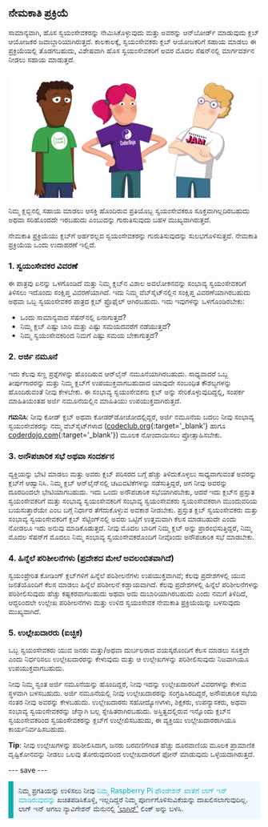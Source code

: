 ## ನೇಮಕಾತಿ ಪ್ರಕ್ರಿಯೆ

ಸಾಮಾನ್ಯವಾಗಿ, ಹೊಸ ಸ್ವಯಂಸೇವಕರನ್ನು ನೇಮಿಸಿಕೊಳ್ಳುವುದು ಮತ್ತು ಅವರನ್ನು ಆನ್‌ಬೋರ್ಡ್ ಮಾಡುವುದು ಕ್ಲಬ್ ಆಯೋಜಕರ ಜವಾಬ್ದಾರಿಯಾಗಿರುತ್ತದೆ. ಕಾಲಕಾಲಕ್ಕೆ, ಸ್ವಯಂಸೇವಕರು ಕ್ಲಬ್ ಆಯೋಜಕರಿಗೆ ಸಹಾಯ ಮಾಡಲು ಈ ಪ್ರಕ್ರಿಯೆಯಲ್ಲಿ ತೊಡಗಬಹುದು, ವಿಶೇಷವಾಗಿ ಹೊಸ ಸ್ವಯಂಸೇವಕರಿಗೆ ಅವರ ಮೊದಲ ಸೆಷನ್‌ನಲ್ಲಿ ಮಾರ್ಗದರ್ಶನ ನೀಡಲು ಸಹಾಯ ಮಾಡುತ್ತದೆ.

![ಮೂವರು ಸ್ವಯಂಸೇವಕರು ನಿಂತಿದ್ದಾರೆ.](images/2-RPF-Volunteers.png)

ನಿಮ್ಮ ಕ್ಲಬ್ಬಿನಲ್ಲಿ ಸಹಾಯ ಮಾಡಲು ಆಸಕ್ತಿ ಹೊಂದಿರುವ ಪ್ರತಿಯೊಬ್ಬ ಸ್ವಯಂಸೇವಕರೂ ಸೂಕ್ತವಾಗಿಲ್ಲದಿರಬಹುದು ಅಥವಾ ಸರಿಹೊಂದದೇ ಇರಬಹುದು ಎಂಬುದನ್ನು ಗುರುತಿಸುವುದು ಬಹಳ ಮುಖ್ಯವಾಗಿರುತ್ತದೆ.

ನೇಮಕಾತಿ ಪ್ರಕ್ರಿಯೆಯು ಕ್ಲಬ್‌ಗೆ ಅರ್ಹರಲ್ಲದ ಸ್ವಯಂಸೇವಕರನ್ನು ಗುರುತಿಸುವುದನ್ನು ಸುಲಭಗೊಳಿಸುತ್ತದೆ. ನೇಮಕಾತಿ ಪ್ರಕ್ರಿಯೆಯ ಒಂದು ಉದಾಹರಣೆ ಇಲ್ಲಿದೆ.

### 1. ಸ್ವಯಂಸೇವಕರ ವಿವರಣೆ


ಈ ಪಾತ್ರವು ಏನನ್ನು ಒಳಗೊಂಡಿದೆ ಮತ್ತು ನಿಮ್ಮ ಕ್ಲಬ್‌ನ ವಿಶಾಲ ಅವಲೋಕನವನ್ನು ಸಂಭಾವ್ಯ ಸ್ವಯಂಸೇವಕರಿಗೆ ತಿಳಿಸಲು ಇದೊಂದು ಸಂಕ್ಷಿಪ್ತ ವಿವರಣೆಯಾಗಿದೆ. ಇದು ನಿಮ್ಮ ವೆಬ್‌ಸೈಟ್‌ನಲ್ಲಿನ ಸಂಕ್ಷಿಪ್ತ ವಿವರಣೆಯಾಗಿರಬಹುದು ಅಥವಾ ಒಬ್ಬ ಸ್ವಯಂಸೇವಕರ ಪಾತ್ರದ ಕ್ಲಬ್ ಪ್ರೊಫೈಲ್ ಆಗಿರಬಹುದು. ಇದು ಇವುಗಳನ್ನು ಒಳಗೊಂಡಿರಬೇಕು:

* ಒಂದು ಸಾಮಾನ್ಯವಾದ ಸೆಷನ್‌ನಲ್ಲಿ ಏನಾಗುತ್ತದೆ?
* ನಿಮ್ಮ ಕ್ಲಬ್ ಎಷ್ಟು ಬಾರಿ ಮತ್ತು ಎಷ್ಟು ಸಮಯದವರೆಗೆ ನಡೆಯುತ್ತದೆ?
* ನಿಮ್ಮ ಸ್ವಯಂಸೇವಕರಿಂದ ನಿಮಗೆ ಎಷ್ಟು ಸಮಯ ಬೇಕಾಗುತ್ತದೆ?

### 2. ಅರ್ಜಿ ನಮೂನೆ

ಇದು ಕೆಲವು ಸಣ್ಣ ಪ್ರಶ್ನೆಗಳನ್ನು ಹೊಂದಿರುವ ಆನ್‌ಲೈನ್‌ ನಮೂನೆಯಾಗಿರಬಹುದು. ಸಾಧ್ಯವಾದರೆ ಒಬ್ಬ ತೀರ್ಪುಗಾರರನ್ನು ಮತ್ತು ನಿಮ್ಮ ಕ್ಲಬ್‌ಗೆ ಉಪಯುಕ್ತವಾಗಬಹುದಾದ ಯಾವುದೇ ಸಂಬಂಧಿತ ಕೌಶಲ್ಯಗಳನ್ನು ಹೊಂದಿರುವಂತೆ ನೀವು ಕೇಳಬೇಕು. ಈ ಸಂಭಾವ್ಯ ಸ್ವಯಂಸೇವಕನು ಕ್ಲಬ್ ಅನ್ನು ಸೇರಿಕೊಳ್ಳುವುದಿದ್ದಲ್ಲಿ, ಸಂಪರ್ಕ ಮಾಹಿತಿಯಂತಹ ಅರ್ಜಿ ನಮೂನೆಯಲ್ಲಿನ ಮಾಹಿತಿಯು ಉಪಯುಕ್ತವಾಗಿರುತ್ತದೆ.

**ಗಮನಿಸಿ**: ನೀವು ಕೋಡ್ ಕ್ಲಬ್ ಅಥವಾ ಕೋಡರ್‌ಡೋಜೋದಲ್ಲಿದ್ದರೆ, ಅರ್ಜಿ ನಮೂನೆಯ ಬದಲು ನೀವು ಸಂಭಾವ್ಯ ಸ್ವಯಂಸೇವಕರನ್ನು ನಮ್ಮ ವೆಬ್‌ಸೈಟ್‌ಗಳಾದ ([codeclub.org](https://codeclub.org){:target='_blank'} ಹಾಗೂ [coderdojo.com](https://coderdojo.com){:target='_blank'}) ಮೂಲಕ ನೋಂದಾಯಿಸಲು ಪ್ರೋತ್ಸಾಹಿಸಬೇಕು.

### 3. ಅನೌಪಚಾರಿಕ ಸಭೆ ಅಥವಾ ಸಂದರ್ಶನ

ವ್ಯಕ್ತಿಯನ್ನು ಭೇಟಿ ಮಾಡಲು ಮತ್ತು ಅವರು ಕ್ಲಬ್ ಪರಿಸರದ ಬಗ್ಗೆ ಹೆಚ್ಚು ತಿಳಿದುಕೊಳ್ಳಲು ಸಾಧ್ಯವಾಗುವಂತೆ ಅವರನ್ನು ಕ್ಲಬ್‌ಗೆ ಆಹ್ವಾನಿಸಿ. ನಿಮ್ಮ ಕ್ಲಬ್ ಆನ್‌ಲೈನ್‌‌ನಲ್ಲಿ ಚಟುವಟಿಕೆಗಳನ್ನು ನಡೆಸುತ್ತಿದ್ದರೆ, ಆಗ ನೀವು ಅವರನ್ನು ದೂರದಿಂದಲೇ ಭೇಟಿಯಾಗಬಹುದು. ಇದು ಒಂದು ಅನೌಪಚಾರಿಕ ಸಭೆಯಾಗಿರಬೇಕು, ಆದರೆ ಇದು ಕ್ಲಬ್‌ನ ಪ್ರಸ್ತುತ ಸ್ವಯಂಸೇವಕರಿಗೆ ಮತ್ತು ಸಂಭಾವ್ಯ ಸ್ವಯಂಸೇವಕರಿಗೆ ಸಂಭಾವ್ಯ ಸ್ವಯಂಸೇವಕರು ಸ್ವಯಂಸೇವಕರಾಗಿ ಮುಂದುವರಿಯ ಬಯಸುತ್ತಾರೆಯೇ ಎಂಬ ಬಗ್ಗೆ ನಿರ್ಧಾರ ತೆಗೆದುಕೊಳ್ಳುವ ಅವಕಾಶ ನೀಡಬೇಕು. ಪ್ರಸ್ತುತ ಕ್ಲಬ್ ಸ್ವಯಂಸೇವಕರು ಮತ್ತು ಸಂಭಾವ್ಯ ಸ್ವಯಂಸೇವಕರಿಗೆ ಕ್ಲಬ್ ಸೆಟ್ಟಿಂಗ್‌ನಲ್ಲಿ ಅವರು ಒಟ್ಟಿಗೆ ಉತ್ತಮವಾಗಿ ಕೆಲಸ ಮಾಡಬಹುದೇ ಎಂದು ನೋಡಲೂ ಇದು ಅನುವು ಮಾಡಿಕೊಡುತ್ತದೆ. ನೀವು ಮೊದಲ ಬಾರಿಗೆ ನಿಮ್ಮ ಕ್ಲಬ್ ಅನ್ನು ಪ್ರಾರಂಭಿಸುತ್ತಿದ್ದರೆ, ನಿಮ್ಮ ಮೊದಲ ಸೆಷನ್‌ಗೆ ಮೊದಲು ನಿಮ್ಮ ಸಂಭಾವ್ಯ ಸ್ವಯಂಸೇವಕರೊಂದಿಗೆ ನೀವೊಂದು ಅನೌಪಚಾರಿಕ ಸಭೆ ಮಾಡಬೇಕು.

### 4. ಹಿನ್ನೆಲೆ ಪರಿಶೀಲನೆಗಳು (ಪ್ರದೇಶದ ಮೇಲೆ ಅವಲಂಬಿತವಾಗಿದೆ)

ಸ್ವಯಂಪ್ರೇರಿತ ಕೋಡಿಂಗ್ ಕ್ಲಬ್‌ಗಳಿಗೆ ಹಿನ್ನೆಲೆ ಪರಿಶೀಲನೆಗಳು ಉಪಯುಕ್ತವಾಗಿವೆ; ಕೆಲವು ಪ್ರದೇಶಗಳಲ್ಲಿ ಯುವ ಜನತೆಯೊಂದಿಗೆ ಕೆಲಸ ಮಾಡಲು ಹಿನ್ನೆಲೆ ಪರಿಶೀಲನೆ ಕಡ್ಡಾಯವಾಗಿದೆ. ಕೆಲವು ಪ್ರದೇಶಗಳಲ್ಲಿ ಹಿನ್ನೆಲೆ ಪರಿಶೀಲನೆಗಳನ್ನು ಪರಿಶೀಲಿಸುವುದು ಹೆಚ್ಚು ಕಷ್ಟಕರವಾಗಬಹುದು ಅಥವಾ ಅದು ದುಬಾರಿಯಾಗಿರಬಹುದು ಎಂದು ನಮಗೆ ತಿಳಿದಿದೆ, ಆದ್ದರಿಂದಲೇ ಉಲ್ಲೇಖ ಪರಿಶೀಲನೆಗಳು ಮತ್ತು ಉಳಿದ ಸ್ವಯಂಸೇವಕ ನೇಮಕಾತಿ ಪ್ರಕ್ರಿಯೆಯನ್ನು ಬಳಸುವುದು ಮುಖ್ಯವಾಗಿದೆ.

### 5. ಉಲ್ಲೇಖದಾರರು (ಐಚ್ಛಿಕ)

ಒಬ್ಬ ಸ್ವಯಂಸೇವಕರು ಯುವ ಜನರು ಮತ್ತು/ಅಥವಾ ದುರ್ಬಲರಾದ ವಯಸ್ಕರೊಂದಿಗೆ ಕೆಲಸ ಮಾಡಲು ಸೂಕ್ತವೇ ಎಂದು ನಿರ್ಧರಿಸಲು ಉಲ್ಲೇಖದಾರರನ್ನು ಕೇಳುವುದು ಮತ್ತು ಆ ಉಲ್ಲೇಖಗಳನ್ನು ಪರಿಶೀಲಿಸುವುದು ನಿಜವಾಗಿಯೂ ಉಪಯುಕ್ತವಾಗಬಹುದು.

ನೀವು ನಿಮ್ಮ ಸ್ವಂತ ಅರ್ಜಿ ನಮೂನೆಯನ್ನು ಹೊಂದಿದ್ದರೆ, ನೀವು ಇದನ್ನು ಉಲ್ಲೇಖದಾರರಿಗೆ ವಿವರಗಳನ್ನು ಕೇಳುವ ಸ್ಥಳವಾಗಿ ಬಳಸಬಹುದು. ಅರ್ಜಿ ನಮೂನೆಯಲ್ಲಿ ನೀವು ಉಲ್ಲೇಖದಾರರನ್ನು ಸಂಗ್ರಹಿಸಿರದಿದ್ದರೆ, ಅನೌಪಚಾರಿಕ ಸಭೆಯ ನಂತರ ನೀವು ಅವರನ್ನು ಕೇಳಬಹುದು. ಉಲ್ಲೇಖದಾರರು ಸಹೋದ್ಯೋಗಿಗಳು, ಶಿಕ್ಷಕರು, ಉಪನ್ಯಾಸಕರು, ಅಥವಾ ಸಂಭಾವ್ಯ ಸ್ವಯಂಸೇವಕರನ್ನು ಚೆನ್ನಾಗಿ ಬಲ್ಲ ಸ್ನೇಹಿತರಾಗಿರಬಹುದು. ಅಸ್ತಿತ್ವದಲ್ಲಿರುವ ಇನ್ನೊಂದು ಕ್ಲಬ್‌ನ ಸ್ವಯಂಸೇವಕರಿಂದ ಸ್ವಯಂಸೇವಕರನ್ನು ಕ್ಲಬ್‌ಗೆ ಉಲ್ಲೇಖಿಸಬಹುದು, ಈ ವ್ಯಕ್ತಿಯು ಉಲ್ಲೇಖದಾರರಾಗಿಯೂ ಕಾರ್ಯನಿರ್ವಹಿಸಬಹುದು.

**Tip**: ನೀವು ಉಲ್ಲೇಖಗಳನ್ನು ಪರಿಶೀಲಿಸಿದಾಗ, ಜನರು ಬರವಣಿಗೆಗಿಂತ ಹೆಚ್ಚು ದೂರವಾಣಿಯ ಮೂಲಕ ಪ್ರಾಮಾಣಿಕ ದೃಷ್ಟಿಕೋನವನ್ನು ನೀಡಲು ಒಲವು ತೋರುವುದರಿಂದ ಉಲ್ಲೇಖದಾರರಿಗೆ ಫೋನ್ ಮಾಡುವುದು ಒಳ್ಳೆಯದಾಗಿರುತ್ತದೆ.

--- save ---

<p style="border-left: solid; border-width:10px; border-color: #0faeb0; background-color: aliceblue; padding: 10px;">
ನಿಮ್ಮ ಪ್ರಗತಿಯನ್ನು ಉಳಿಸಲು ನೀವು <span style="color: #0faeb0"> ನಿಮ್ಮ Raspberry Pi ಫೌಂಡೇಶನ್ ಖಾತೆಗೆ ಲಾಗ್ ಇನ್ ಮಾಡಿರುವುದನ್ನು</span> ಖಚಿತಪಡಿಸಿಕೊಳ್ಳಿ, ಇಲ್ಲದಿದ್ದರೆ ನಿಮ್ಮ ಪೂರ್ಣಗೊಳಿಸುವಿಕೆಯನ್ನು ದಾಖಲಿಸಲಾಗುವುದಿಲ್ಲ. ಲಾಗ್ ಇನ್ ಆಗಲು ನ್ಯಾವಿಗೇಶನ್ ಮೆನುನಲ್ಲಿ <a href="https://my.raspberrypi.org/login">'ಲಾಗಿನ್'</a> ಲಿಂಕ್ ಅನ್ನು ಬಳಸಿ.
</p>